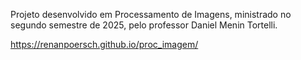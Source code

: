 Projeto desenvolvido em Processamento de Imagens, ministrado no segundo semestre de 2025, pelo professor Daniel Menin Tortelli.

https://renanpoersch.github.io/proc_imagem/
